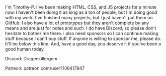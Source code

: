 I'm Timothy-P. I've been making HTML, CSS, and JS projects for a minute now. I haven't been doing it as long as a ton of people, but I'm doing good with my work.
I've finished many projects, but I just haven't put them on GitHub. I also have a lot of prototypes but they aren't complete by any means and are just for notes and such.
I do have Discord, so please don't hesitate to bother me there. I also need sponsors so I can continue making stuff because I can't buy stuff. If anyone is willing to sponsor me, please do. It'll be below this line. And, have a good day, you deserve it if you've been a good human today.

Discord: Dragenkillergem

Patreon: patreon.com/user?106417947
